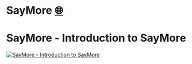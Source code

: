 # SayMore [ 🌐 ](stt/transcribe-in-saymore.md)

# SayMore - Introduction to SayMore

[![SayMore - Introduction to SayMore](https://img.youtube.com/vi/zR0hxTs17EQ/0.jpg)](https://www.youtube.com/watch?v=zR0hxTs17EQ)